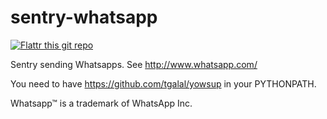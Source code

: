 sentry-whatsapp
===============


[![Flattr this git repo](http://api.flattr.com/button/flattr-badge-large.png)](https://flattr.com/submit/auto?user_id=ecarreras&url=https://github.com/ecarreras/sentry-whatsapp&title=sentry-whatsapp&language=Python&tags=github&category=software)

Sentry sending Whatsapps. See http://www.whatsapp.com/

You need to have https://github.com/tgalal/yowsup in your PYTHONPATH.


Whatsapp™ is a trademark of WhatsApp Inc.

